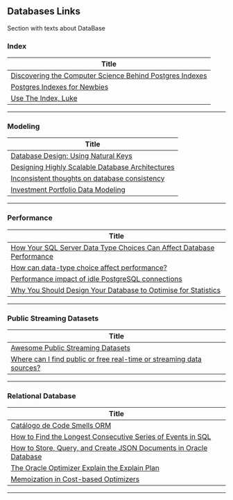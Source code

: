 ## Databases Links

Section with texts about DataBase


### Index
| **Title**  |
|---|
|[Discovering the Computer Science Behind Postgres Indexes]|
|[Postgres Indexes for Newbies]|
|[Use The Index, Luke]|
------------



### Modeling
| **Title**  |
|---|
|[Database Design: Using Natural Keys]|
|[Designing Highly Scalable Database Architectures]|
|[Inconsistent thoughts on database consistency]|
|[Investment Portfolio Data Modeling]|
------------



### Performance
| **Title** |
|---|
|[How Your SQL Server Data Type Choices Can Affect Database Performance]|
|[How can data-type choice affect performance?]|
|[Performance impact of idle PostgreSQL connections]|
|[Why You Should Design Your Database to Optimise for Statistics]|
-------------



### Public Streaming Datasets
| **Title**  |
|---|
|[Awesome Public Streaming Datasets]|
|[Where can I find public or free real-time or streaming data sources?]|
------------



### Relational Database
| **Title**  |
|---|
|[Catálogo de Code Smells ORM]|
|[How to Find the Longest Consecutive Series of Events in SQL]|
|[How to Store, Query, and Create JSON Documents in Oracle Database]|
|[The Oracle Optimizer Explain the Explain Plan]|
|[Memoization in Cost-based Optimizers]|
------------



[coment]: # (Index)
[Discovering the Computer Science Behind Postgres Indexes]: <https://patshaughnessy.net/2014/11/11/discovering-the-computer-science-behind-postgres-indexes>
[Postgres Indexes for Newbies]: <https://blog.crunchydata.com/blog/postgres-indexes-for-newbies>
[Use The Index, Luke]:<https://use-the-index-luke.com/>



[coment]: # (Modeling)
[Database Design: Using Natural Keys]: <https://www.endpointdev.com/blog/2021/03/database-design-using-natural-keys/>
[Designing Highly Scalable Database Architectures]: <https://www.red-gate.com/simple-talk/databases/sql-server/performance-sql-server/designing-highly-scalable-database-architectures/>
[Inconsistent thoughts on database consistency]: <https://www.alexdebrie.com/posts/database-consistency/>
[Investment Portfolio Data Modeling]: <https://www.datastax.com/learn/data-modeling-by-example/investment-data-model#conceptual>



[coment]: # (Performance)
[How can data-type choice affect performance?]: <https://www.sqlskills.com/blogs/paul/how-can-data-type-choice-affect-performance/>
[How Your SQL Server Data Type Choices Can Affect Database Performance]: <https://www.sentryone.com/white-papers/data-type-choice-affects-database-performance>
[Performance impact of idle PostgreSQL connections]: <https://aws.amazon.com/blogs/database/performance-impact-of-idle-postgresql-connections/>
[Why You Should Design Your Database to Optimise for Statistics]: <https://blog.jooq.org/why-you-should-design-your-database-to-optimise-for-statistics/>



[comment]: # (Public Streaming Datasets)
[Awesome Public Streaming Datasets]: <https://github.com/ColinEberhardt/awesome-public-streaming-datasets>
[Where can I find public or free real-time or streaming data sources?]: <https://www.quora.com/Where-can-I-find-public-or-free-real-time-or-streaming-data-sources>



[comment]: # (Relational Database)
[Catálogo de Code Smells ORM]: <https://github.com/spgroup/ORM-Smells-Catalog>
[How to Find the Longest Consecutive Series of Events in SQL]: <https://blog.jooq.org/how-to-find-the-longest-consecutive-series-of-events-in-sql/>
[How to Store, Query, and Create JSON Documents in Oracle Database]: <https://blogs.oracle.com/sql/post/how-to-store-query-and-create-json-documents-in-oracle-database>
[The Oracle Optimizer Explain the Explain Plan]: <https://www.oracle.com/technetwork/database/bi-datawarehousing/twp-explain-the-explain-plan-052011-393674.pdf>
[Memoization in Cost-based Optimizers]: <https://www.querifylabs.com/blog/memoization-in-cost-based-optimizers>